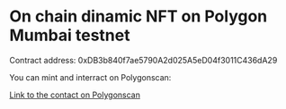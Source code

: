 # On chain dinamic NFT on Polygon Mumbai testnet

Contract address: 0xDB3b840f7ae5790A2d025A5eD04f3011C436dA29

You can mint and interract on Polygonscan: 

[Link to the contact on Polygonscan](https://mumbai.polygonscan.com/address/0xDB3b840f7ae5790A2d025A5eD04f3011C436dA29)



